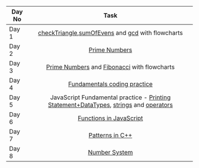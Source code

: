 | Day No |               Task             |   
| ------ | :----------------------------: |
| Day 1  |  [checkTriangle](https://github.com/Muskan2905/PlacementPrep/tree/main/C%2B%2B%20Questions/Problems/checkTriangle.cpp),[sumOfEvens](https://github.com/Muskan2905/PlacementPrep/tree/main/C%2B%2B%20Questions/Problems/sumOfEvens.cpp) and [gcd](https://github.com/Muskan2905/PlacementPrep/tree/main/C%2B%2B%20Questions/Problems/gcd.cpp) with flowcharts|
| Day 2  |  [Prime Numbers](https://github.com/Muskan2905/PlacementPrep/blob/main/C%2B%2B%20Questions/Problems/primeNumbers.cpp) | 
| Day 3  |  [Prime Numbers](https://github.com/Muskan2905/PlacementPrep/blob/main/C%2B%2B%20Questions/Problems/primeNumbers.cpp) and [Fibonacci](https://github.com/Muskan2905/PlacementPrep/blob/main/C%2B%2B%20Questions/Problems/fibonacci.cpp) with flowcharts| 
| Day 4  | [Fundamentals coding practice](https://classroom.codingninjas.com/app/classroom/me/920/content/13432/offering/115551/problem/1039) |
| Day 5  | JavaScript Fundamental practice - [Printing Statement+DataTypes](https://github.com/Muskan2905/PlacementPrep/blob/main/Projects/Fundamentals/JavaScript/print.js), [strings](https://github.com/Muskan2905/PlacementPrep/blob/main/Projects/Fundamentals/JavaScript/string.js) and [operators](https://github.com/Muskan2905/PlacementPrep/blob/main/Projects/Fundamentals/JavaScript/operator.js) |
| Day 6  | [Functions in JavaScript](https://github.com/Muskan2905/PlacementPrep/blob/main/Projects/Fundamentals/JavaScript/functions.js) |
| Day 7  | [Patterns in C++](https://github.com/Muskan2905/PlacementPrep/tree/main/C%2B%2B%20Questions/Problems/Patterns) |
| Day 8  | [Number System](https://github.com/Muskan2905/PlacementPrep/tree/main/C%2B%2B%20Questions/Problems/NumberSystem) |
